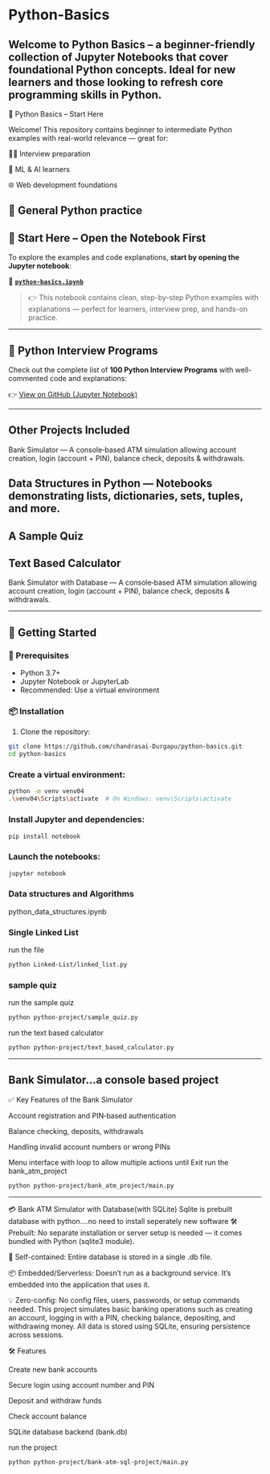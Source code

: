 # Python-Basics


Welcome to **Python Basics** – a beginner-friendly collection of Jupyter Notebooks that cover foundational Python concepts. Ideal for new learners and those looking to refresh core programming skills in Python.
---
📘 Python Basics – Start Here

Welcome! This repository contains beginner to intermediate Python examples with real-world relevance — great for:

👨‍💻 Interview preparation

🤖 ML & AI learners

🌐 Web development foundations

🧠 General Python practice
---
## 📘 Start Here – Open the Notebook First

To explore the examples and code explanations, **start by opening the Jupyter notebook**:

📂 **[`python-basics.ipynb`](https://github.com/chandrasai-Durgapu/python-basics/blob/main/python-basics.ipynb)**  
> 👉 This notebook contains clean, step-by-step Python examples with explanations — perfect for learners, interview prep, and hands-on practice.

---
## 🔗 Python Interview Programs

Check out the complete list of **100 Python Interview Programs** with well-commented code and explanations:

👉 [View on GitHub (Jupyter Notebook)](https://github.com/chandrasai-Durgapu/python-basics/blob/main/100-python-interview-programs.ipynb)

---
## Other Projects Included

Bank Simulator — A console‑based ATM simulation allowing account creation, login (account + PIN), balance check, deposits & withdrawals.

Data Structures in Python — Notebooks demonstrating lists, dictionaries, sets, tuples, and more.
---
A Sample Quiz
---
Text Based Calculator
---
Bank Simulator with Database — A console‑based ATM simulation allowing account creation, login (account + PIN), balance check, deposits & withdrawals.

---

## 🚀 Getting Started

### 🔧 Prerequisites

- Python 3.7+
- Jupyter Notebook or JupyterLab
- Recommended: Use a virtual environment

### 📦 Installation

1. Clone the repository:

```bash
git clone https://github.com/chandrasai-Durgapu/python-basics.git
cd python-basics
```

### Create a virtual environment:
```bash
python -m venv venv04
.\venv04\Scripts\activate  # On Windows: venv\Scripts\activate
```

### Install Jupyter and dependencies:
```bash
pip install notebook
```


### Launch the notebooks:
```bash
jupyter notebook
```
### Data structures and Algorithms
python_data_structures.ipynb

### Single Linked List
run the file
```bash
python Linked-List/linked_list.py
```
### sample quiz
run the sample quiz
```bash
python python-project/sample_quiz.py
```

run the text based calculator
```bash
python python-project/text_based_calculator.py
```
---
Bank Simulator...a console based project
---
✅ Key Features of the Bank Simulator

Account registration and PIN‑based authentication

Balance checking, deposits, withdrawals

Handling invalid account numbers or wrong PINs

Menu interface with loop to allow multiple actions until Exit
run the bank_atm_project
```bash
python python-project/bank_atm_project/main.py
```
---
💳 Bank ATM Simulator with Database(with SQLite)
Sqlite is prebuilt database with python....no need to install seperately new software
🛠 Prebuilt: No separate installation or server setup is needed — it comes bundled with Python (sqlite3 module).

🧳 Self-contained: Entire database is stored in a single .db file.

📦 Embedded/Serverless: Doesn’t run as a background service. It’s embedded into the application that uses it.

💡 Zero-config: No config files, users, passwords, or setup commands needed.
This project simulates basic banking operations such as creating an account, logging in with a PIN, checking balance, depositing, and withdrawing money. All data is stored using SQLite, ensuring persistence across sessions.

🛠 Features

Create new bank accounts

Secure login using account number and PIN

Deposit and withdraw funds

Check account balance

SQLite database backend (bank.db)

run the project
```bash
python python-project/bank-atm-sql-project/main.py
```

